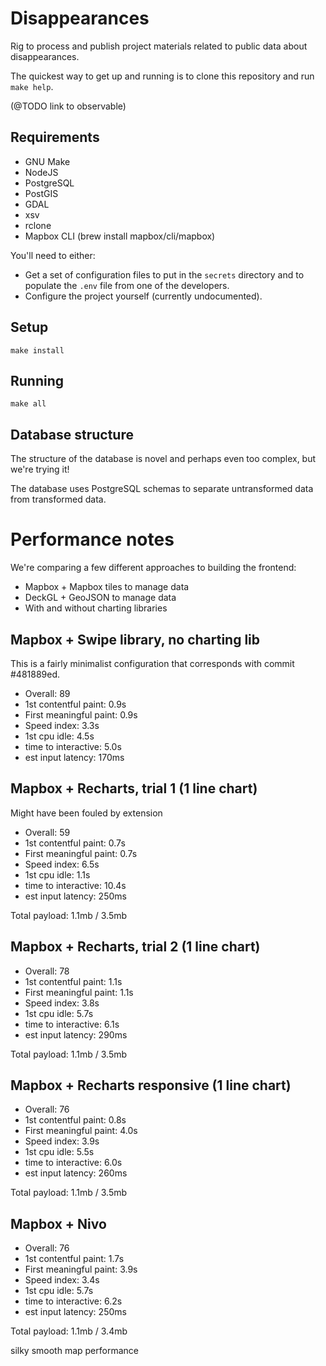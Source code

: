 # Disappearances

Rig to process and publish project materials related to public data about disappearances.

The quickest way to get up and running is to clone this repository and run `make help`.

(@TODO link to observable)

## Requirements

* GNU Make
* NodeJS
* PostgreSQL
* PostGIS
* GDAL
* xsv
* rclone
* Mapbox CLI (brew install mapbox/cli/mapbox)

You'll need to either:

* Get a set of configuration files to put in the `secrets` directory and to populate the `.env` file from one of the developers.
* Configure the project yourself (currently undocumented).

## Setup

```
make install
```

## Running

```
make all
```

## Database structure

The structure of the database is novel and perhaps even too complex, but we're trying it!

The database uses PostgreSQL schemas to separate untransformed data from transformed data.

# Performance notes

We're comparing a few different approaches to building the frontend:

* Mapbox + Mapbox tiles to manage data
* DeckGL + GeoJSON to manage data
* With and without charting libraries

## Mapbox + Swipe library, no charting lib

This is a fairly minimalist configuration that corresponds with commit #481889ed.

* Overall: 89
* 1st contentful paint: 0.9s
* First meaningful paint: 0.9s
* Speed index:  3.3s
* 1st cpu idle: 4.5s
* time to interactive: 5.0s
* est input latency: 170ms


## Mapbox + Recharts, trial 1 (1 line chart)

Might have been fouled by extension

* Overall: 59
* 1st contentful paint: 0.7s
* First meaningful paint: 0.7s
* Speed index:  6.5s
* 1st cpu idle: 1.1s
* time to interactive: 10.4s
* est input latency: 250ms

Total payload: 1.1mb / 3.5mb


## Mapbox + Recharts, trial 2 (1 line chart)

* Overall: 78
* 1st contentful paint: 1.1s
* First meaningful paint: 1.1s
* Speed index:  3.8s
* 1st cpu idle: 5.7s
* time to interactive: 6.1s
* est input latency: 290ms

Total payload: 1.1mb / 3.5mb

## Mapbox + Recharts responsive (1 line chart)

* Overall: 76
* 1st contentful paint: 0.8s
* First meaningful paint: 4.0s
* Speed index:  3.9s
* 1st cpu idle: 5.5s
* time to interactive: 6.0s
* est input latency: 260ms

Total payload: 1.1mb / 3.5mb

## Mapbox + Nivo

* Overall: 76
* 1st contentful paint: 1.7s
* First meaningful paint: 3.9s
* Speed index:  3.4s
* 1st cpu idle: 5.7s
* time to interactive: 6.2s
* est input latency: 250ms

Total payload: 1.1mb / 3.4mb

silky smooth map performance
